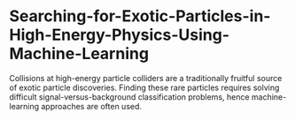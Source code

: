 # Searching-for-Exotic-Particles-in-High-Energy-Physics-Using-Machine-Learning
Collisions at high-energy particle colliders are a traditionally fruitful source of exotic particle discoveries. Finding these rare particles requires solving difficult signal-versus-background classification problems, hence machine-learning approaches are often used.
